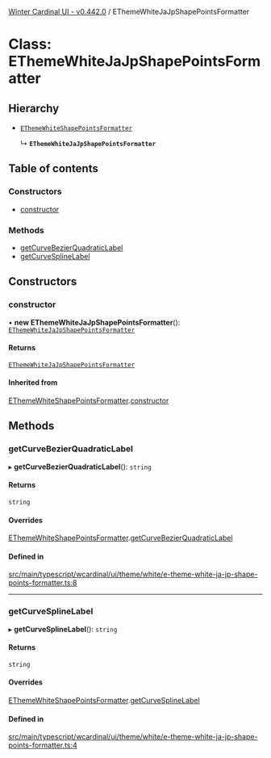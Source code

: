 [Winter Cardinal UI - v0.442.0](../index.md) / EThemeWhiteJaJpShapePointsFormatter

# Class: EThemeWhiteJaJpShapePointsFormatter

## Hierarchy

- [`EThemeWhiteShapePointsFormatter`](EThemeWhiteShapePointsFormatter.md)

  ↳ **`EThemeWhiteJaJpShapePointsFormatter`**

## Table of contents

### Constructors

- [constructor](EThemeWhiteJaJpShapePointsFormatter.md#constructor)

### Methods

- [getCurveBezierQuadraticLabel](EThemeWhiteJaJpShapePointsFormatter.md#getcurvebezierquadraticlabel)
- [getCurveSplineLabel](EThemeWhiteJaJpShapePointsFormatter.md#getcurvesplinelabel)

## Constructors

### constructor

• **new EThemeWhiteJaJpShapePointsFormatter**(): [`EThemeWhiteJaJpShapePointsFormatter`](EThemeWhiteJaJpShapePointsFormatter.md)

#### Returns

[`EThemeWhiteJaJpShapePointsFormatter`](EThemeWhiteJaJpShapePointsFormatter.md)

#### Inherited from

[EThemeWhiteShapePointsFormatter](EThemeWhiteShapePointsFormatter.md).[constructor](EThemeWhiteShapePointsFormatter.md#constructor)

## Methods

### getCurveBezierQuadraticLabel

▸ **getCurveBezierQuadraticLabel**(): `string`

#### Returns

`string`

#### Overrides

[EThemeWhiteShapePointsFormatter](EThemeWhiteShapePointsFormatter.md).[getCurveBezierQuadraticLabel](EThemeWhiteShapePointsFormatter.md#getcurvebezierquadraticlabel)

#### Defined in

[src/main/typescript/wcardinal/ui/theme/white/e-theme-white-ja-jp-shape-points-formatter.ts:8](https://github.com/winter-cardinal/winter-cardinal-ui/blob/v0.442.0/src/main/typescript/wcardinal/ui/theme/white/e-theme-white-ja-jp-shape-points-formatter.ts#L8)

___

### getCurveSplineLabel

▸ **getCurveSplineLabel**(): `string`

#### Returns

`string`

#### Overrides

[EThemeWhiteShapePointsFormatter](EThemeWhiteShapePointsFormatter.md).[getCurveSplineLabel](EThemeWhiteShapePointsFormatter.md#getcurvesplinelabel)

#### Defined in

[src/main/typescript/wcardinal/ui/theme/white/e-theme-white-ja-jp-shape-points-formatter.ts:4](https://github.com/winter-cardinal/winter-cardinal-ui/blob/v0.442.0/src/main/typescript/wcardinal/ui/theme/white/e-theme-white-ja-jp-shape-points-formatter.ts#L4)
